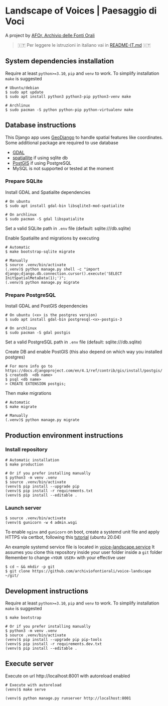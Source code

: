 # Landscape of Voices | Paesaggio di Voci
A project by [AFOr, Archivio delle Fonti Orali](https://afor.dev)

> 🇮🇹 Per leggere le istruzioni in italiano vai in [README-IT.md](/README-it.md) 🇮🇹 

## System dependencies installation
Require at least `python>=3.10`, `pip` and `venv` to work.
To simplify installation `make` is suggested

```shell
# Ubuntu/debian
$ sudo apt update
$ sudo apt install python3 python3-pip python3-venv make

# Archlinux
$ sudo pacman -S python python-pip python-virtualenv make
```

## Database instructions
This Django app uses [GeoDjango](https://docs.djangoproject.com/en/4.1/ref/contrib/gis/tutorial/) 
to handle spatial features like coordinates. Some additional package are required to use database
- [GDAL](https://gdal.org/) 
- [spatiallite](https://docs.djangoproject.com/en/4.1/ref/contrib/gis/install/spatialite/) if using sqlite db
- [PostGIS](https://docs.djangoproject.com/en/4.1/ref/contrib/gis/install/postgis/) if using PostgreSQL
- MySQL is not supported or tested at the moment 

### Prepare SQLite
Install GDAL and Spatialite dependencies
```shell
# On ubuntu
$ sudo apt install gdal-bin libsqlite3-mod-spatialite

# On archlinux
$ sudo pacman -S gdal libspatialite
```

Set a valid SQLite path in `.env` file (default: sqlite:///db.sqlite)

Enable Spatialite and migrations by executing 
```shell
# Automatic
$ make bootstrap-sqlite migrate

# Manually
$ source .venv/bin/activate
(.venv)$ python manage.py shell -c "import django;django.db.connection.cursor().execute('SELECT InitSpatialMetaData(1);')";
(.venv)$ python manage.py migrate
```

### Prepare PostgreSQL
Install GDAL and PostGIS dependencies
```shell
# On ubuntu (<x> is the postgres version)
$ sudo apt install gdal-bin postgresql-<x>-postgis-3  

# On archlinux
$ sudo pacman -S gdal postgis
```

Set a valid PostgreSQL path in `.env` file (default: sqlite:///db.sqlite)

Create DB and enable PostGIS (this also depend on which way you installed postgres) 
```shell
# For more info go to https://docs.djangoproject.com/en/4.1/ref/contrib/gis/install/postgis/
$ createdb  <db name>
$ psql <db name>
> CREATE EXTENSION postgis;
```

Then make migrations
```shell
# Automatic
$ make migrate

# Manually
(.venv)$ python manage.py migrate
```

## Production environment instructions

### Install repository
```shell
# Automatic installation
$ make production

# Or if you prefer installing manually
$ python3 -m venv .venv
$ source .venv/bin/activate
(venv)$ pip install --upgrade pip
(venv)$ pip install -r requirements.txt
(venv)$ pip install --editable .
```

### Launch server
```shell
$ source .venv/bin/activate
(venv)$ gunicorn -w 4 admin.wsgi
```

To enable `nginx` and `gunicorn` on boot, create a systemd unit file and apply HTTPS via 
certbot, following this 
[tutorial](https://www.digitalocean.com/community/tutorials/how-to-serve-flask-applications-with-gunicorn-and-nginx-on-ubuntu-20-04)
(ubuntu 20.04) 

An example systemd service file is located in [voice-landscape.service](/system/voice-landscape.service)
It assumes you clone this repository inside your user folder inside a `git` folder
Remember to change `<YOUR USER>` with your effective user

```shell
$ cd ~ && mkdir -p git 
$ git clone https://github.com/archiviofontiorali/voice-landscape ~/git/
```


## Development instructions
Require at least `python>=3.10`, `pip` and `venv` to work. 
To simplify installation `make` is suggested

```shell
$ make bootstrap

# Or if you prefer installing manually
$ python3 -m venv .venv
$ source .venv/bin/activate
(venv)$ pip install --upgrade pip pip-tools
(venv)$ pip install -r requirements.dev.txt
(venv)$ pip install --editable .
```

## Execute server
Execute on url http://localhost:8001 with autoreload enabled
```shell
# Execute with autoreload
(venv)$ make serve

(venv)$ python manage.py runserver http://localhost:8001
```